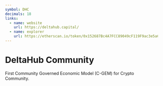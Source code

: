```yaml
---
symbol: DHC
decimals: 18
links:
  - name: website
    url: https://deltahub.capital/
  - name: explorer
    url: https://etherscan.io/token/0x152687Bc4A7FCC89049cF119F9ac3e5aCF2eE7ef
---
```


# DeltaHub Community

First Community Governed Economic Model (C-GEM) for Crypto Community.
